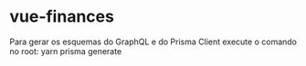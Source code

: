 # vue-finances

Para gerar os esquemas do GraphQL e do Prisma Client execute o comando no root:
yarn prisma generate
